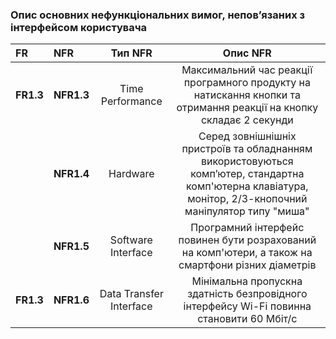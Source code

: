 ### Опис основних нефункціональних вимог, непов’язаних з інтерфейсом користувача

|FR|NFR|Тип NFR|Опис NFR|
|:-|:-|:-:|:-:|
|**FR1.3**|**NFR1.3**|Time Performance|Максимальний час реакції програмного продукту на натискання кнопки та отримання реакції на кнопку складає 2 секунди|
||**NFR1.4**|Hardware|Серед зовнішнішніх пристроїв та обладнанням використовуються комп’ютер, стандартна комп'ютерна клавіатура, монітор, 2/3-кнопочний маніпулятор типу "миша"|
||**NFR1.5**|Software Interface|Програмний інтерфейс повинен бути розрахований на комп'ютери, а також на  смартфони різних діаметрів|
|**FR1.3**|**NFR1.6**|Data Transfer Interface|Мінімальна пропускна здатність безпровідного інтерфейсу Wi-Fi повинна становити 60 Мбіт/с|
